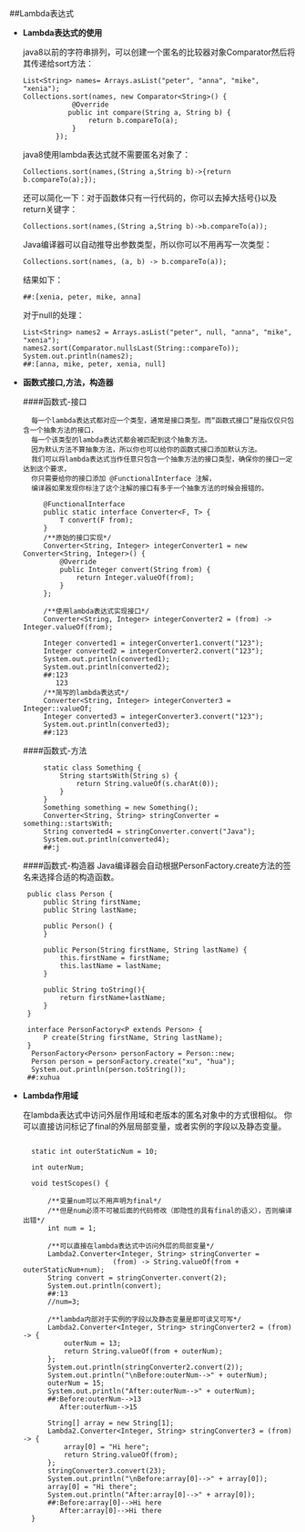 ##Lambda表达式

- **Lambda表达式的使用**

    java8以前的字符串排列，可以创建一个匿名的比较器对象Comparator然后将其传递给sort方法：

    ```
    List<String> names= Arrays.asList("peter", "anna", "mike", "xenia");
    Collections.sort(names, new Comparator<String>() {
                @Override
               public int compare(String a, String b) {
                    return b.compareTo(a);
                }
            });
    ```

    java8使用lambda表达式就不需要匿名对象了：

    ```
    Collections.sort(names,(String a,String b)->{return b.compareTo(a);});
    ```

    还可以简化一下：对于函数体只有一行代码的，你可以去掉大括号{}以及return关键字：

    ```
    Collections.sort(names,(String a,String b)->b.compareTo(a));
    ```

    Java编译器可以自动推导出参数类型，所以你可以不用再写一次类型：

    ````
    Collections.sort(names, (a, b) -> b.compareTo(a));
    ````

    结果如下：
    ```
    ##:[xenia, peter, mike, anna]
    ```

    对于null的处理：

    ```
    List<String> names2 = Arrays.asList("peter", null, "anna", "mike", "xenia");
    names2.sort(Comparator.nullsLast(String::compareTo));
    System.out.println(names2);
    ##:[anna, mike, peter, xenia, null]
    ```
- **函数式接口,方法，构造器**


   ####函数式-接口


        每一个lambda表达式都对应一个类型，通常是接口类型。而“函数式接口”是指仅仅只包含一个抽象方法的接口，
        每一个该类型的lambda表达式都会被匹配到这个抽象方法。
        因为默认方法不算抽象方法，所以你也可以给你的函数式接口添加默认方法。
        我们可以将lambda表达式当作任意只包含一个抽象方法的接口类型，确保你的接口一定达到这个要求，
        你只需要给你的接口添加 @FunctionalInterface 注解，
        编译器如果发现你标注了这个注解的接口有多于一个抽象方法的时候会报错的。

   ```
        @FunctionalInterface
        public static interface Converter<F, T> {
            T convert(F from);
        }
        /**原始的接口实现*/
        Converter<String, Integer> integerConverter1 = new Converter<String, Integer>() {
            @Override
            public Integer convert(String from) {
                return Integer.valueOf(from);
            }
        };

        /**使用lambda表达式实现接口*/
        Converter<String, Integer> integerConverter2 = (from) -> Integer.valueOf(from);

        Integer converted1 = integerConverter1.convert("123");
        Integer converted2 = integerConverter2.convert("123");
        System.out.println(converted1);
        System.out.println(converted2);
        ##:123
           123
        /**简写的lambda表达式*/
        Converter<String, Integer> integerConverter3 = Integer::valueOf;
        Integer converted3 = integerConverter3.convert("123");
        System.out.println(converted3);
        ##:123
   ```

   ####函数式-方法

   ```
        static class Something {
            String startsWith(String s) {
                return String.valueOf(s.charAt(0));
            }
        }
        Something something = new Something();
        Converter<String, String> stringConverter = something::startsWith;
        String converted4 = stringConverter.convert("Java");
        System.out.println(converted4);
        ##:j
   ```
   ####函数式-构造器
    Java编译器会自动根据PersonFactory.create方法的签名来选择合适的构造函数。

   ```
    public class Person {
        public String firstName;
        public String lastName;

        public Person() {
        }

        public Person(String firstName, String lastName) {
            this.firstName = firstName;
            this.lastName = lastName;
        }

        public String toString(){
            return firstName+lastName;
        }
    }
   ```

   ```
    interface PersonFactory<P extends Person> {
        P create(String firstName, String lastName);
    }
     PersonFactory<Person> personFactory = Person::new;
     Person person = personFactory.create("xu", "hua");
     System.out.println(person.toString());
    ##:xuhua
   ```

- **Lambda作用域**

    在lambda表达式中访问外层作用域和老版本的匿名对象中的方式很相似。
    你可以直接访问标记了final的外层局部变量，或者实例的字段以及静态变量。

  ```

    static int outerStaticNum = 10;

    int outerNum;

    void testScopes() {
        
        /**变量num可以不用声明为final*/
        /**但是num必须不可被后面的代码修改（即隐性的具有final的语义），否则编译出错*/
        int num = 1;

        /**可以直接在lambda表达式中访问外层的局部变量*/
        Lambda2.Converter<Integer, String> stringConverter =
                        (from) -> String.valueOf(from + outerStaticNum+num);
        String convert = stringConverter.convert(2);
        System.out.println(convert);   
        ##:13
        //num=3;

        /**lambda内部对于实例的字段以及静态变量是即可读又可写*/
        Lambda2.Converter<Integer, String> stringConverter2 = (from) -> {
            outerNum = 13;
            return String.valueOf(from + outerNum);
        };
        System.out.println(stringConverter2.convert(2));
        System.out.println("\nBefore:outerNum-->" + outerNum);
        outerNum = 15;
        System.out.println("After:outerNum-->" + outerNum);
        ##:Before:outerNum-->13
           After:outerNum-->15
        
        String[] array = new String[1];
        Lambda2.Converter<Integer, String> stringConverter3 = (from) -> {
            array[0] = "Hi here";
            return String.valueOf(from);
        };
        stringConverter3.convert(23);
        System.out.println("\nBefore:array[0]-->" + array[0]);
        array[0] = "Hi there";
        System.out.println("After:array[0]-->" + array[0]);
        ##:Before:array[0]-->Hi here
           After:array[0]-->Hi there
    }
  ```